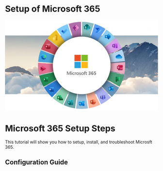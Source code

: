# Setup of Microsoft 365

<p align="center">
  <img src="https://raw.githubusercontent.com/Oatmello/Markdowns/main/ADimages/M365%20Logo.png" />
</p>

# Microsoft 365 Setup Steps
This tutorial will show you how to setup, install, and troubleshoot Microsft 365. 

## Configuration Guide
